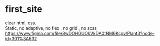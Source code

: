 # first_site
clear html, css. <br>
Static, no adaptive, no flex , no grid , no scss
https://www.figma.com/file/8wDOHGUOkVkDA0tNM6Kcgv/Plant3?node-id=301%3A632
